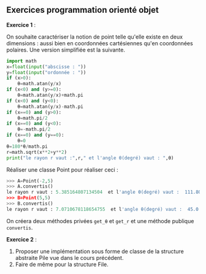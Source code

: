 ## Exercices programmation orienté objet

**Exercice 1** :  

On souhaite caractériser la notion de point telle qu'elle existe en deux dimensions : aussi bien en coordonnées cartésiennes qu'en coordonnées polaires.
Une version simplifiée est la suivante.

```python
import math
x=float(input("abscisse : "))
y=float(input("ordonnée : "))
if (x>0):
    θ=math.atan(y/x)
if (x<0) and (y>=0):
    θ=math.atan(y/x)+math.pi
if (x<0) and (y<0):
    θ=math.atan(y/x)-math.pi
if (x==0) and (y>0):
    θ=math.pi/2
if (x==0) and (y<0):
    θ=-math.pi/2
if (x==0) and (y==0):
    θ=0
θ=180*θ/math.pi
r=math.sqrt(x**2+y**2)
print("le rayon r vaut :",r," et l'angle θ(degré) vaut : ",θ)
```
Réaliser une classe Point pour réaliser ceci : 

```python
>>> A=Point(-2,5)
>>> A.convertis()
le rayon r vaut : 5.385164807134504  et l'angle θ(degré) vaut :  111.80140948635182
>>> B=Point(5,5)
>>> B.convertis()
le rayon r vaut : 7.0710678118654755  et l'angle θ(degré) vaut :  45.0
```

On créera deux méthodes privées `get_θ` et `get_r` et une méthode publique `convertis`.

**Exercice 2** : 

1. Proposer une implémentation sous forme de classe de la structure abstraite Pile vue dans le cours précédent.
2. Faire de même pour la structure File.

